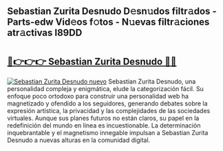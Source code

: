 ## Sebastian Zurita Desnudo D𝚎sn𝚞dos filtr𝚊dos - Parts-edw Vid𝚎os f𝚘tos - N𝚞evas filtr𝚊ciones atr𝚊ctivas I89DD

# <h2><a href="http://mb1k23i.tromn.icu/?c=Sebastian+Zurita+Desnudo">🔗👉👉👉 Sebastian Zurita Desnudo 🔗🔗</a></h2>

[![Sebastian Zurita Desnudo nuevo](https://i.imgur.com/pEAQMta.gif)](http://mb1k23i.tromn.icu/?c=Sebastian+Zurita+Desnudo)
Sebastian Zurita Desnudo, una personalidad compleja y enigmática, elude la categorización fácil. Su enfoque poco ortodoxo para construir una personalidad web ha magnetizado y ofendido a los seguidores, generando debates sobre la expresión artística, la privacidad y las complejidades de las sociedades virtuales. Aunque sus planes futuros no están claros, su papel en la redefinición del mundo en línea es incuestionable. La determinación inquebrantable y el magnetismo innegable impulsan a Sebastian Zurita Desnudo a nuevas alturas en la comunidad digital.
